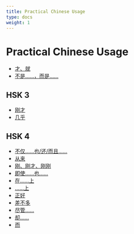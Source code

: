 ```yaml
---
title: Practical Chinese Usage
type: docs
weight: 1
---
```


<style type="text/css" rel="stylesheet">
.markdown ul{list-style:none;padding:0rem;columns: 200px;}.markdown ul li::marker{content:"";}.markdown ul li{padding-left: 0rem;}
</style>

# Practical Chinese Usage

* [才、就](/adverb/cai_jiu)
* [不是……，而是……](/conjunction/shi)

## HSK 3

* [刚才](/adverb/gang)
* [几乎](/adverb/approximation/jihu)

## HSK 4

* [不仅……也/还/而且……](/conjunction/bujin_erqie)
* [从来](/adverb/conglai)
* [刚、刚才、刚刚](/adverb/gang)
* [即使……也……](/conjunction/jishi)
* [在……上](/preposition/zai_topic#in-regards-to)
* [……上](/preposition/shang#indicate-scope)
* [正好](/adverb/zhenghao)
* [差不多](/adverb/approximation/chabuduo)
* [尽管……](/conjunction/jinguan)
* [却……](/adverb/que)
* [而](/conjunction/er)